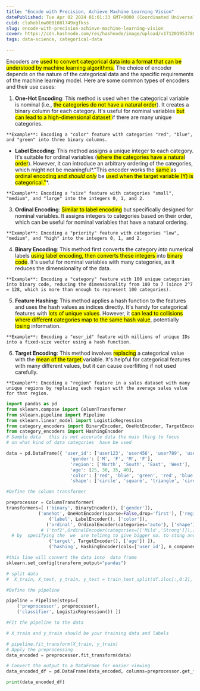 ```yaml
---
title: "Encode with Precision, Achieve Machine Learning Vision"
datePublished: Tue Apr 02 2024 01:01:33 GMT+0000 (Coordinated Universal Time)
cuid: cluhoblnw000108l749xgfkss
slug: encode-with-precision-achieve-machine-learning-vision
cover: https://cdn.hashnode.com/res/hashnode/image/upload/v1712019537887/b1b2489c-b813-419a-b52c-2fdff8c6b5c6.png
tags: data-science, categorical-data

---
```


Encoders are <mark>used to convert categorical data into a format that can be understood by machine learning algorithms.</mark> The choice of encoder depends on the nature of the categorical data and the specific requirements of the machine learning model. Here are some common types of encoders and their use cases:

1. **One-Hot Encoding**: This method is used when the categorical variable is nominal (i.e., <mark>the categories do not have a natural order</mark>). It creates a binary column for each category. It's useful for nominal variables <mark>but can lead to a high-dimensional dataset </mark> if there are many unique categories.
    

```plaintext
**Example**: Encoding a "color" feature with categories "red", "blue", and "green" into three binary columns.
```

* **Label Encoding**: This method assigns a unique integer to each category. It's suitable for ordinal variables (<mark>where the categories have a natural order</mark>). However, it can introduce an arbitrary ordering of the categories, which might not be meaningful\*."This encoder works the <mark> same </mark> as <mark>ordinal encoding and </mark> *<mark>should only</mark>* be <mark>used when the target variable (Y) is categorical."</mark>\*.
    

```plaintext
**Example**: Encoding a "size" feature with categories "small", "medium", and "large" into the integers 0, 1, and 2.
```

3. **Ordinal Encoding**: <mark>Similar to label encoding</mark> but specifically designed for nominal variables. It assigns integers to categories based on their order, which can be useful for nominal variables that have a natural ordering.
    

```plaintext
**Example**: Encoding a "priority" feature with categories "low", "medium", and "high" into the integers 0, 1, and 2.
```

4. **Binary Encoding**: This method first converts the category *into* numerical labels <mark>using label encoding, then converts these integers </mark> into <mark>binary code</mark>. It's useful for nominal variables with many categories, as it reduces the dimensionality of the data.
    

```plaintext
**Example**: Encoding a "category" feature with 100 unique categories into binary code, reducing the dimensionality from 100 to 7 (since 2^7 = 128, which is more than enough to represent 100 categories).
```

5. **Feature Hashing**: This method applies a hash function to the features and uses the hash values as indices directly. It's handy for categorical features with <mark>lots of unique values</mark>. However, it <mark>can lead to collisions where different categories map to the same hash value</mark>, potentially <mark>losing</mark> information.
    

```plaintext
**Example**: Encoding a "user_id" feature with millions of unique IDs into a fixed-size vector using a hash function.
```

6. **Target Encoding**: This method involves <mark>replacing</mark> a categorical value with the <mark>mean of the target </mark> variable. It's helpful for categorical features with many different values, but it can cause overfitting if not used carefully.
    

```plaintext
**Example**: Encoding a "region" feature in a sales dataset with many unique regions by replacing each region with the average sales value for that region.
```

```python
import pandas as pd 
from sklearn.compose import ColumnTransformer 
from sklearn.pipeline import Pipeline 
from sklearn.linear_model import LogisticRegression 
from category_encoders import BinaryEncoder, OneHotEncoder, TargetEncoder
from category_encoders import HashingEncoder
# Sample data   this is not accurate data the main thing to focus 
# on what kind of data categories  have be used  

data = pd.DataFrame({ 'user_id': ['user123', 'user456', 'user789', 'user001'],
                        'gender': ['M', 'F', 'M', 'F'], 
                        'region': ['North', 'South', 'East', 'West'],
                        'age': [25, 30, 35, 40],
                        'color': ['red', 'blue', 'green', 'red', 'blue', 'green'],
                        'shape': ['circle', 'square', 'triangle', 'circle', 'square', 'triangle'] })

#Define the column transformer

preprocessor = ColumnTransformer( 
transformers=[ ('binary', BinaryEncoder(), ['gender']), 
            ('onehot', OneHotEncoder(sparse=False,drop='first'), ['region']), 
                ('label', LabelEncoder(), ['color']),
               ('ordinal', OrdinalEncoder(categories='auto'), ['shape']),# we have to manuall define categories in a list
             # ('tnf2',OrdinalEncoder(categories=[['Mild','Strong']]),['cofee']),
  # by  specifying the  we  are telinng to give bigger no. to stong and smaller to mild      
                ('target', TargetEncoder(), ['age']) ]),
                ('hashing', HashingEncoder(cols=['user_id'], n_components=8), ['user_id'])

#this line will convert the data into  data frame 
sklearn.set_config(transform_output="pandas")

# split data 
#  X_train, X_test, y_train, y_test = train_test_split(df.iloc[:,0:2], df.iloc[:,-1], test_size=0.2)                           

#Define the pipeline

pipeline = Pipeline(steps=[ 
    ('preprocessor', preprocessor), 
    ('classifier', LogisticRegression()) ])

#Fit the pipeline to the data

# X_train and y_train should be your training data and labels

# pipeline.fit_transform(X_train, y_train)
# Apply the preprocessing
data_encoded = preprocessor.fit_transform(data)

# Convert the output to a DataFrame for easier viewing
data_encoded_df = pd.DataFrame(data_encoded, columns=preprocessor.get_feature_names_out())

print(data_encoded_df)
```